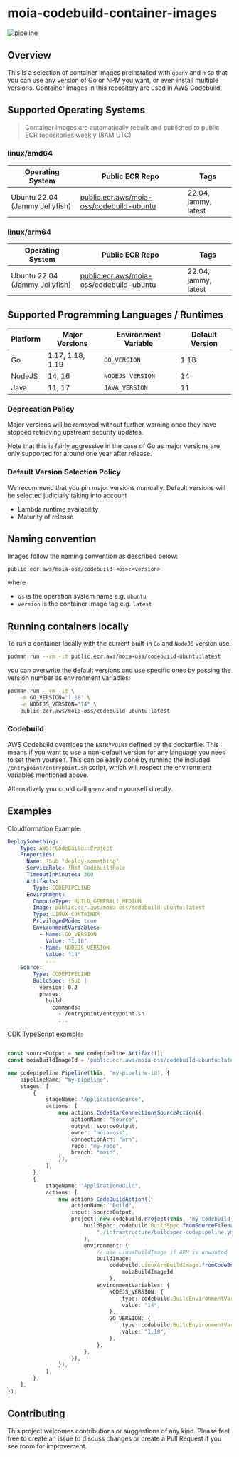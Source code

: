# moia-codebuild-container-images

[![pipeline](https://github.com/moia-oss/moia-codebuild-container-images/actions/workflows/pipeline.yml/badge.svg)](https://github.com/moia-oss/moia-codebuild-container-images/actions/workflows/pipeline.yml)

## Overview

This is a selection of container images preinstalled with `goenv` and `n` so that you can use any version of Go or NPM you want, or even install multiple versions. Container images in this repository are used in AWS Codebuild.

## Supported Operating Systems

> Container images are automatically rebuilt and published to public ECR repositories weekly (8AM UTC)


### linux/amd64

| Operating System             | Public ECR Repo                                                                                 | Tags             |
| ---------------------------- | ----------------------------------------------------------------------------------------------- | --------------------------- |
| Ubuntu 22.04 (Jammy Jellyfish)   | [public.ecr.aws/moia-oss/codebuild-ubuntu](https://gallery.ecr.aws/moia-oss/codebuild-ubuntu)           | 22.04, jammy, latest        |

### linux/arm64

| Operating System             | Public ECR Repo                                                                                 | Tags             |
| ---------------------------- | ----------------------------------------------------------------------------------------------- | --------------------------- |
| Ubuntu 22.04 (Jammy Jellyfish)   | [public.ecr.aws/moia-oss/codebuild-ubuntu](https://gallery.ecr.aws/moia-oss/codebuild-ubuntu)           | 22.04, jammy, latest        |

## Supported Programming Languages / Runtimes

| Platform | Major Versions   | Environment Variable | Default Version |
|----------|------------------|----------------------|-----------------|
| Go       | 1.17, 1.18, 1.19 | `GO_VERSION`         | 1.18            |
| NodeJS   | 14, 16           | `NODEJS_VERSION`     | 14              |
| Java     | 11, 17           | `JAVA_VERSION`       | 11              |


### Deprecation Policy

Major versions will be removed without further warning once they have stopped retrieving upstream security updates.

Note that this is fairly aggressive in the case of Go as major versions are only supported for around one year
after release.

### Default Version Selection Policy

We recommend that you pin major versions manually. Default versions will be selected judicially taking into account

- Lambda runtime availability
- Maturity of release

## Naming convention

Images follow the naming convention as described below:

`public.ecr.aws/moia-oss/codebuild-<os>:<version>`

where 
* `os` is the operation system name e.g. `ubuntu`
* `version` is the container image tag e.g. `latest`

## Running containers locally

To run a container locally with the current built-in `Go` and `NodeJS` version use:

```bash
podman run --rm -it public.ecr.aws/moia-oss/codebuild-ubuntu:latest
```

you can overwrite the default versions and use specific ones by passing the version number as environment variables:

```bash
podman run --rm -it \
    -e GO_VERSION="1.18" \
    -e NODEJS_VERSION="14" \
    public.ecr.aws/moia-oss/codebuild-ubuntu:latest
```

### Codebuild

AWS Codebuild overrides the `ENTRYPOINT` defined by the dockerfile. This means if you want to use a non-default version
for any language you need to set them yourself. This can be easily done by running the included 
`/entrypoint/entrypoint.sh` script, which will respect the environment variables mentioned above.

Alternatively you could call `goenv` and `n` yourself directly.

## Examples

Cloudformation Example:

```yaml
DeploySomething:
    Type: AWS::CodeBuild::Project
    Properties:
      Name: !Sub "deploy-something"
      ServiceRole: !Ref CodebuildRole
      TimeoutInMinutes: 360
      Artifacts:
        Type: CODEPIPELINE
      Environment:
        ComputeType: BUILD_GENERAL1_MEDIUM
        Image: public.ecr.aws/moia-oss/codebuild-ubuntu:latest
        Type: LINUX_CONTAINER
        PrivilegedMode: true
        EnvironmentVariables:
          - Name: GO_VERSION
            Value: "1.18"
          - Name: NODEJS_VERSION
            Value: "14"
            ...
    Source:
        Type: CODEPIPELINE
        BuildSpec: !Sub |
          version: 0.2
          phases:
            build:
              commands:
                - /entrypoint/entrypoint.sh
                ... 
```

CDK TypeScript example:

```typescript

const sourceOutput = new codepipeline.Artifact();
const moiaBuildImageId = 'public.ecr.aws/moia-oss/codebuild-ubuntu:latest';

new codepipeline.Pipeline(this, "my-pipeline-id", {
    pipelineName: "my-pipeline",
    stages: [
        {
            stageName: "ApplicationSource",
            actions: [
                new actions.CodeStarConnectionsSourceAction({
                    actionName: "Source",
                    output: sourceOutput,
                    owner: "moia-oss",
                    connectionArn: "arn",
                    repo: "my-repo",
                    branch: "main",
                }),
            ],
        },
        {
            stageName: "ApplicationBuild",
            actions: [
                new actions.CodeBuildAction({
                    actionName: "Build",
                    input: sourceOutput,
                    project: new codebuild.Project(this, "my-codebuild-project", {
                        buildSpec: codebuild.BuildSpec.fromSourceFilename(
                            "./infrastructure/buildspec-codepipeline.yml"
                        ),
                        environment: {
                            // use LinuxBuildImage if ARM is unwanted
                            buildImage:
                                codebuild.LinuxArmBuildImage.fromCodeBuildImageId(
                                    moiaBuildImageId
                                ),
                            environmentVariables: {
                                NODEJS_VERSION: {
                                    type: codebuild.BuildEnvironmentVariableType.PLAINTEXT,
                                    value: "14",
                                },
                                GO_VERSION: {
                                    type: codebuild.BuildEnvironmentVariableType.PLAINTEXT,
                                    value: "1.18",
                                },
                            },
                        },
                    }),
                }),
            ],
        },
    ],
});
```

## Contributing

This project welcomes contributions or suggestions of any kind. Please feel free to create an issue to discuss changes or create a Pull Request if you see room for improvement.
